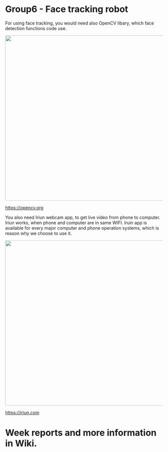 # Group6 - Face tracking robot

For using face tracking, you would need also OpenCV libary, which face detection functions code use. 

<img src="https://miro.medium.com/max/1024/1*wFcEuz4CtvdgJUW-mkKvZg.jpeg" width="528" />

https://opencv.org

You also need Iriun webcam app, to get live video from phone to computer. Iriun works, when phone and computer are in same WIFI. Iruin app is available for every major computer and phone operation systems, which is reason why we choose to use it.

<img src="https://1758658189.rsc.cdn77.org/assets/images/webcam.png" width="528" />

https://iriun.com

# Week reports and more information in Wiki.




